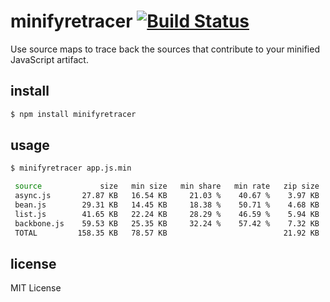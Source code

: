 # minifyretracer [![Build Status](https://travis-ci.org/stephanos/minifyretracer.svg)](https://travis-ci.org/stephanos/minifyretracer)

Use source maps to trace back the sources that contribute to your minified JavaScript artifact.

## install

```bash
$ npm install minifyretracer
```

## usage

```bash
$ minifyretracer app.js.min

 source             size   min size   min share   min rate   zip size   zip share   zip rate
 async.js       27.87 KB   16.54 KB     21.03 %    40.67 %    3.97 KB     18.14 %    75.96 %
 bean.js        29.31 KB   14.45 KB     18.38 %    50.71 %    4.68 KB     21.37 %    67.58 %
 list.js        41.65 KB   22.24 KB     28.29 %    46.59 %    5.94 KB     27.10 %    73.30 %
 backbone.js    59.53 KB   25.35 KB     32.24 %    57.42 %    7.32 KB     33.40 %    71.12 %
 TOTAL         158.35 KB   78.57 KB                          21.92 KB
```

## license

MIT License